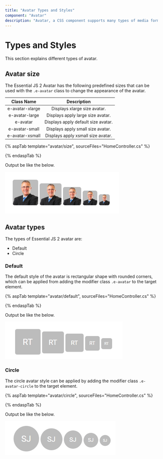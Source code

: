 ```yaml
---
title: "Avatar Types and Styles"
component: "Avatar"
description: "Avatar, a CSS component supports many types of media formats used like image, SVG, initials, font icon & word for various application scenarios."
---
```


# Types and Styles

This section explains different types of avatar.

## Avatar size

The Essential JS 2 Avatar has the following predefined sizes that can be used with the `.e-avatar` class to change
the appearance of the avatar.

| Class Name         | Description
| :-------------:    |:-------------:
| e-avatar-xlarge    | Displays xlarge size avatar.
| e-avatar-large     | Displays apply large size avatar.
| e-avatar           | Displays apply default size avatar.
| e-avatar-small     | Displays apply small size avatar.
| e-avatar-xsmall    | Displays apply xsmall size avatar.

{% aspTab template="avatar/size", sourceFiles="HomeController.cs" %}

{% endaspTab %}

Output be like the below.

![Avatar Size](./images/size.PNG)

## Avatar types

The types of Essential JS 2 avatar are:

* Default
* Circle

### Default

The default style of the avatar is rectangular shape with rounded corners, which can be applied from adding the
modifier class `.e-avatar` to the target element.

{% aspTab template="avatar/default", sourceFiles="HomeController.cs" %}

{% endaspTab %}

Output be like the below.

![Avatar Default](./images/types.PNG)

### Circle

The circle avatar style can be applied by adding the modifier class `.e-avatar-circle` to the target element.

{% aspTab template="avatar/circle", sourceFiles="HomeController.cs" %}

{% endaspTab %}

Output be like the below.

![Avatar Circle](./images/circle.PNG)